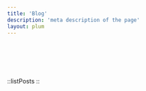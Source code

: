 ```yaml
---
title: 'Blog'
description: 'meta description of the page'
layout: plum
---
```


<!-- Content of the page -->
<br />
<br />
<br />
<br />

::listPosts
::

